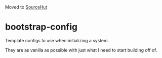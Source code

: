 Moved to [SourceHut](https://git.sr.ht/~diego-est/bootstrap)

# bootstrap-config
Template configs to use when initializing a system.

They are as vanilla as possible with just what I need to start building off of.
